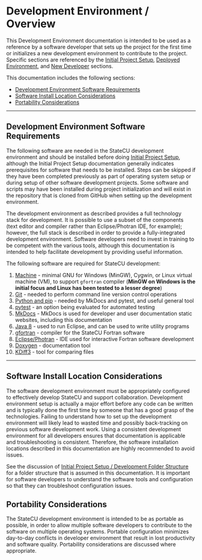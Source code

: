 # Development Environment / Overview

This Development Environment documentation is intended to be used as a reference by a software developer that
sets up the project for the first time or initializes a new development environment to contribute to the project.
Specific sections are referenced by the [Initial Project Setup](../project-init/overview/),
[Deployed Environment](../deployed-env/overview/), and
[New Developer](../dev-new/overview/) sections.

This documentation includes the following sections:

* [Development Environment Software Requirements](#development-environment-software-requirements)
* [Software Install Location Considerations](#software-install-location-considerations)
* [Portability Considerations](#portability-considerations)

------------------

## Development Environment Software Requirements

The following software are needed in the StateCU development environment and should be installed before doing [Initial Project Setup](../project-init/overview/),
although the Initial Project Setup documentation generally indicates prerequisites for software that needs to be installed.
Steps can be skipped if they have been completed previously as part of operating system setup or
during setup of other software development projects.
Some software and scripts may have been installed during project initialization
and will exist in the repository that is cloned from GitHub when setting up the development environment.

The development environment as described provides a full technology stack for development.
It is possible to use a subset of the components (text editor and compiler rather than Eclipse/Photran IDE, for example);
however, the full stack is described in order to provide a fully-integrated development environment.
Software developers need to invest in training to be competent with the various tools,
although this documentation is intended to help facilitate development by providing useful information.

The following software are required for StateCU development:

1. [Machine](machine/) - minimal GNU for Windows (MinGW), Cygwin, or Linux virtual machine (VM), to support `gfortran` compiler
(**MinGW on Windows is the initial focus and Linux has been tested to a lesser degree**)
2. [Git](git/) - needed to perform command line version control operations
3. [Python and pip](python/) - needed by MkDocs and pytest, and useful general tool
4. [pytest](pytest/) - an option being evaluated for automated testing
5. [MkDocs](mkdocs/) - MkDocs is used for developer and user documentation static websites, including this documentation
6. [Java 8](java8/) - used to run Eclipse, and can be used to write utility programs
7. [gfortran](gfortran/) - compiler for the StateCU Fortran software
8. [Eclipse/Photran](eclipse/) - IDE used for interactive Fortran software development
9. [Doxygen](doxygen/) - documentation tool
10. [KDiff3](kdiff3/) - tool for comparing files

-------------------

## Software Install Location Considerations

The software development environment must be appropriately configured to effectively develop StateCU and support collaboration.
Development environment setup is actually a major effort before any code can be written
and is typically done the first time by someone that has a good grasp of the technologies.
Failing to understand how to set up the development environment will likely lead to wasted time
and possibly back-tracking on previous software development work.
Using a consistent development environment for all developers ensures that documentation is applicable and troubleshooting is consistent.
Therefore, the software installation locations described in this documentation are highly recommended to avoid issues.

See the discussion of [Initial Project Setup / Development Folder Structure](../project-init/overview#development-folder-structure)
for a folder structure that is assumed in this documentation.
It is important for software developers to understand the software tools and configuration so that they can troubleshoot configuration issues.

## Portability Considerations

The StateCU development environment is intended to be as portable as possible,
in order to allow multiple software developers to contribute to the software on multiple operating systems.
Portable configuration minimizes day-to-day conflicts in developer environment that result in lost productivity and software quality.
Portability considerations are discussed where appropriate.

